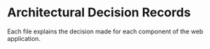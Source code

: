 # Architectural Decision Records
Each file explains the decision made for each component of the web application.
